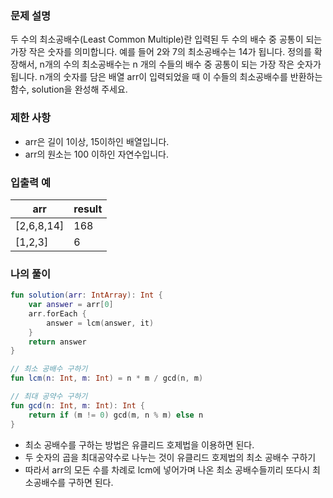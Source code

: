 ### **문제 설명**

두 수의 최소공배수(Least Common Multiple)란 입력된 두 수의 배수 중 공통이 되는 가장 작은 숫자를 의미합니다. 예를 들어 2와 7의 최소공배수는 14가 됩니다. 정의를 확장해서, n개의 수의 최소공배수는 n 개의 수들의 배수 중 공통이 되는 가장 작은 숫자가 됩니다. n개의 숫자를 담은 배열 arr이 입력되었을 때 이 수들의 최소공배수를 반환하는 함수, solution을 완성해 주세요.

### 제한 사항

- arr은 길이 1이상, 15이하인 배열입니다.
- arr의 원소는 100 이하인 자연수입니다.

### 입출력 예

| arr | result |
| --- | --- |
| [2,6,8,14] | 168 |
| [1,2,3] | 6 |

### 나의 풀이

```kotlin
fun solution(arr: IntArray): Int {
    var answer = arr[0]
    arr.forEach {
        answer = lcm(answer, it)
    }
    return answer
}

// 최소 공배수 구하기
fun lcm(n: Int, m: Int) = n * m / gcd(n, m)

// 최대 공약수 구하기
fun gcd(n: Int, m: Int): Int {
    return if (m != 0) gcd(m, n % m) else n
}
```

- 최소 공배수를 구하는 방법은 유클리드 호제법을 이용하면 된다.
- 두 숫자의 곱을 최대공약수로 나누는 것이 유클리드 호제법의 최소 공배수 구하기
- 따라서 arr의 모든 수를 차례로 lcm에 넣어가며 나온 최소 공배수들끼리 또다시 최소공배수를 구하면 된다.
